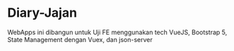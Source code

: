# Diary-Jajan
WebApps ini dibangun untuk Uji FE menggunakan tech VueJS, Bootstrap 5, State Management dengan Vuex, dan json-server
